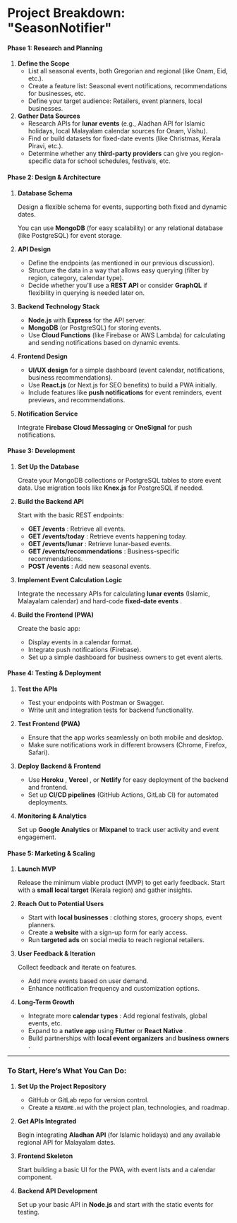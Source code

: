 # **Project Breakdown: "SeasonNotifier"**

#### **Phase 1: Research and Planning**

1. **Define the Scope**
   * List all seasonal events, both Gregorian and regional (like Onam, Eid, etc.).
   * Create a feature list: Seasonal event notifications, recommendations for businesses, etc.
   * Define your target audience: Retailers, event planners, local businesses.
2. **Gather Data Sources**
   * Research APIs for **lunar events** (e.g., Aladhan API for Islamic holidays, local Malayalam calendar sources for Onam, Vishu).
   * Find or build datasets for fixed-date events (like Christmas, Kerala Piravi, etc.).
   * Determine whether any **third-party providers** can give you region-specific data for school schedules, festivals, etc.

#### **Phase 2: Design & Architecture**

1. **Database Schema**

   Design a flexible schema for events, supporting both fixed and dynamic dates.

   You can use **MongoDB** (for easy scalability) or any relational database (like PostgreSQL) for event storage.
2. **API Design**

   * Define the endpoints (as mentioned in our previous discussion).
   * Structure the data in a way that allows easy querying (filter by region, category, calendar type).
   * Decide whether you’ll use a **REST API** or consider **GraphQL** if flexibility in querying is needed later on.
3. **Backend Technology Stack**

   * **Node.js** with **Express** for the API server.
   * **MongoDB** (or PostgreSQL) for storing events.
   * Use **Cloud Functions** (like Firebase or AWS Lambda) for calculating and sending notifications based on dynamic events.
4. **Frontend Design**

   * **UI/UX design** for a simple dashboard (event calendar, notifications, business recommendations).
   * Use **React.js** (or Next.js for SEO benefits) to build a PWA initially.
   * Include features like **push notifications** for event reminders, event previews, and recommendations.
5. **Notification Service**

   Integrate **Firebase Cloud Messaging** or **OneSignal** for push notifications.

#### **Phase 3: Development**

1. **Set Up the Database**

   Create your MongoDB collections or PostgreSQL tables to store event data. Use migration tools like **Knex.js** for PostgreSQL if needed.
2. **Build the Backend API**

   Start with the basic REST endpoints:

   * **GET /events** : Retrieve all events.
   * **GET /events/today** : Retrieve events happening today.
   * **GET /events/lunar** : Retrieve lunar-based events.
   * **GET /events/recommendations** : Business-specific recommendations.
   * **POST /events** : Add new seasonal events.
3. **Implement Event Calculation Logic**

   Integrate the necessary APIs for calculating **lunar events** (Islamic, Malayalam calendar) and hard-code  **fixed-date events** .
4. **Build the Frontend (PWA)**

   Create the basic app:

   * Display events in a calendar format.
   * Integrate push notifications (Firebase).
   * Set up a simple dashboard for business owners to get event alerts.

#### **Phase 4: Testing & Deployment**

1. **Test the APIs**

   * Test your endpoints with Postman or Swagger.
   * Write unit and integration tests for backend functionality.
2. **Test Frontend (PWA)**

   * Ensure that the app works seamlessly on both mobile and desktop.
   * Make sure notifications work in different browsers (Chrome, Firefox, Safari).
3. **Deploy Backend & Frontend**

   * Use  **Heroku** ,  **Vercel** , or **Netlify** for easy deployment of the backend and frontend.
   * Set up **CI/CD pipelines** (GitHub Actions, GitLab CI) for automated deployments.
4. **Monitoring & Analytics**

   Set up **Google Analytics** or **Mixpanel** to track user activity and event engagement.

#### **Phase 5: Marketing & Scaling**

1. **Launch MVP**

   Release the minimum viable product (MVP) to get early feedback. Start with a **small local target** (Kerala region) and gather insights.
2. **Reach Out to Potential Users**

   * Start with  **local businesses** : clothing stores, grocery shops, event planners.
   * Create a **website** with a sign-up form for early access.
   * Run **targeted ads** on social media to reach regional retailers.
3. **User Feedback & Iteration**

   Collect feedback and iterate on features.

   * Add more events based on user demand.
   * Enhance notification frequency and customization options.
4. **Long-Term Growth**

   * Integrate more  **calendar types** : Add regional festivals, global events, etc.
   * Expand to a **native app** using **Flutter** or  **React Native** .
   * Build partnerships with **local event organizers** and  **business owners** .

---

### **To Start, Here’s What You Can Do:**

1. **Set Up the Project Repository**

   * GitHub or GitLab repo for version control.
   * Create a `README.md` with the project plan, technologies, and roadmap.
2. **Get APIs Integrated**

   Begin integrating **Aladhan API** (for Islamic holidays) and any available regional API for Malayalam dates.
3. **Frontend Skeleton**

   Start building a basic UI for the PWA, with event lists and a calendar component.
4. **Backend API Development**

   Set up your basic API in **Node.js** and start with the static events for testing.
